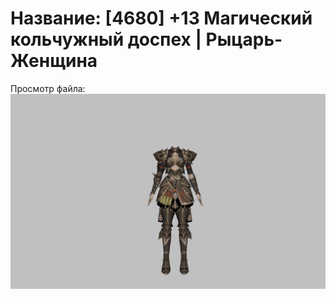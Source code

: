 # Название: [4680] +13 Магический кольчужный доспех | Рыцарь-Женщина

Просмотр файла:
![p010006.png](p010006.png)
